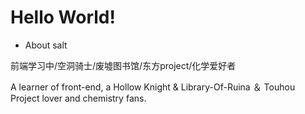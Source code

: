 # Hello World!

+ About salt

前端学习中/空洞骑士/废墟图书馆/东方project/化学爱好者

A learner of front-end, a Hollow Knight & Library-Of-Ruina ＆ Touhou Project lover and chemistry fans.
<!---
salt114514/salt114514 is a ✨ special ✨ repository because its `README.md` (this file) appears on your GitHub profile.
You can click the Preview link to take a look at your changes.
--->
